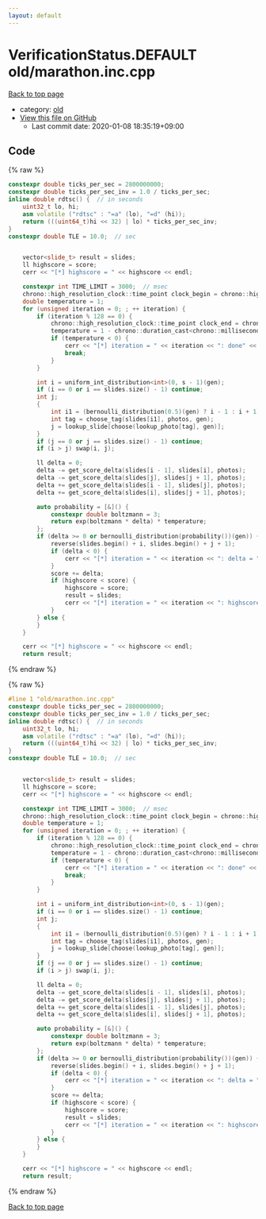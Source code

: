 ```yaml
---
layout: default
---
```


<!-- mathjax config similar to math.stackexchange -->
<script type="text/javascript" async
  src="https://cdnjs.cloudflare.com/ajax/libs/mathjax/2.7.5/MathJax.js?config=TeX-MML-AM_CHTML">
</script>
<script type="text/x-mathjax-config">
  MathJax.Hub.Config({
    TeX: { equationNumbers: { autoNumber: "AMS" }},
    tex2jax: {
      inlineMath: [ ['$','$'] ],
      processEscapes: true
    },
    "HTML-CSS": { matchFontHeight: false },
    displayAlign: "left",
    displayIndent: "2em"
  });
</script>

<script type="text/javascript" src="https://cdnjs.cloudflare.com/ajax/libs/jquery/3.4.1/jquery.min.js"></script>
<script src="https://cdn.jsdelivr.net/npm/jquery-balloon-js@1.1.2/jquery.balloon.min.js" integrity="sha256-ZEYs9VrgAeNuPvs15E39OsyOJaIkXEEt10fzxJ20+2I=" crossorigin="anonymous"></script>
<script type="text/javascript" src="../../assets/js/copy-button.js"></script>
<link rel="stylesheet" href="../../assets/css/copy-button.css" />


# VerificationStatus.DEFAULT old/marathon.inc.cpp

<a href="../../index.html">Back to top page</a>

* category: <a href="../../index.html#149603e6c03516362a8da23f624db945">old</a>
* <a href="{{ site.github.repository_url }}/blob/master/old/marathon.inc.cpp">View this file on GitHub</a>
    - Last commit date: 2020-01-08 18:35:19+09:00




## Code

<a id="unbundled"></a>
{% raw %}
```cpp
constexpr double ticks_per_sec = 2800000000;
constexpr double ticks_per_sec_inv = 1.0 / ticks_per_sec;
inline double rdtsc() {  // in seconds
    uint32_t lo, hi;
    asm volatile ("rdtsc" : "=a" (lo), "=d" (hi));
    return (((uint64_t)hi << 32) | lo) * ticks_per_sec_inv;
}
constexpr double TLE = 10.0;  // sec


    vector<slide_t> result = slides;
    ll highscore = score;
    cerr << "[*] highscore = " << highscore << endl;

    constexpr int TIME_LIMIT = 3000;  // msec
    chrono::high_resolution_clock::time_point clock_begin = chrono::high_resolution_clock::now();
    double temperature = 1;
    for (unsigned iteration = 0; ; ++ iteration) {
        if (iteration % 128 == 0) {
            chrono::high_resolution_clock::time_point clock_end = chrono::high_resolution_clock::now();
            temperature = 1 - chrono::duration_cast<chrono::milliseconds>(clock_end - clock_begin).count() / TIME_LIMIT;
            if (temperature < 0) {
                cerr << "[*] iteration = " << iteration << ": done" << endl;
                break;
            }
        }

        int i = uniform_int_distribution<int>(0, s - 1)(gen);
        if (i == 0 or i == slides.size() - 1) continue;
        int j;
        {
            int i1 = (bernoulli_distribution(0.5)(gen) ? i - 1 : i + 1);
            int tag = choose_tag(slides[i1], photos, gen);
            j = lookup_slide[choose(lookup_photo[tag], gen)];
        }
        if (j == 0 or j == slides.size() - 1) continue;
        if (i > j) swap(i, j);

        ll delta = 0;
        delta -= get_score_delta(slides[i - 1], slides[i], photos);
        delta -= get_score_delta(slides[j], slides[j + 1], photos);
        delta += get_score_delta(slides[i - 1], slides[j], photos);
        delta += get_score_delta(slides[i], slides[j + 1], photos);

        auto probability = [&]() {
            constexpr double boltzmann = 3;
            return exp(boltzmann * delta) * temperature;
        };
        if (delta >= 0 or bernoulli_distribution(probability())(gen)) {
            reverse(slides.begin() + i, slides.begin() + j + 1);
            if (delta < 0) {
                cerr << "[*] iteration = " << iteration << ": delta = " << delta << ": p = " << probability() << endl;
            }
            score += delta;
            if (highscore < score) {
                highscore = score;
                result = slides;
                cerr << "[*] iteration = " << iteration << ": highscore = " << highscore << endl;
            }
        } else {
        }
    }

    cerr << "[*] highscore = " << highscore << endl;
    return result;

```
{% endraw %}

<a id="bundled"></a>
{% raw %}
```cpp
#line 1 "old/marathon.inc.cpp"
constexpr double ticks_per_sec = 2800000000;
constexpr double ticks_per_sec_inv = 1.0 / ticks_per_sec;
inline double rdtsc() {  // in seconds
    uint32_t lo, hi;
    asm volatile ("rdtsc" : "=a" (lo), "=d" (hi));
    return (((uint64_t)hi << 32) | lo) * ticks_per_sec_inv;
}
constexpr double TLE = 10.0;  // sec


    vector<slide_t> result = slides;
    ll highscore = score;
    cerr << "[*] highscore = " << highscore << endl;

    constexpr int TIME_LIMIT = 3000;  // msec
    chrono::high_resolution_clock::time_point clock_begin = chrono::high_resolution_clock::now();
    double temperature = 1;
    for (unsigned iteration = 0; ; ++ iteration) {
        if (iteration % 128 == 0) {
            chrono::high_resolution_clock::time_point clock_end = chrono::high_resolution_clock::now();
            temperature = 1 - chrono::duration_cast<chrono::milliseconds>(clock_end - clock_begin).count() / TIME_LIMIT;
            if (temperature < 0) {
                cerr << "[*] iteration = " << iteration << ": done" << endl;
                break;
            }
        }

        int i = uniform_int_distribution<int>(0, s - 1)(gen);
        if (i == 0 or i == slides.size() - 1) continue;
        int j;
        {
            int i1 = (bernoulli_distribution(0.5)(gen) ? i - 1 : i + 1);
            int tag = choose_tag(slides[i1], photos, gen);
            j = lookup_slide[choose(lookup_photo[tag], gen)];
        }
        if (j == 0 or j == slides.size() - 1) continue;
        if (i > j) swap(i, j);

        ll delta = 0;
        delta -= get_score_delta(slides[i - 1], slides[i], photos);
        delta -= get_score_delta(slides[j], slides[j + 1], photos);
        delta += get_score_delta(slides[i - 1], slides[j], photos);
        delta += get_score_delta(slides[i], slides[j + 1], photos);

        auto probability = [&]() {
            constexpr double boltzmann = 3;
            return exp(boltzmann * delta) * temperature;
        };
        if (delta >= 0 or bernoulli_distribution(probability())(gen)) {
            reverse(slides.begin() + i, slides.begin() + j + 1);
            if (delta < 0) {
                cerr << "[*] iteration = " << iteration << ": delta = " << delta << ": p = " << probability() << endl;
            }
            score += delta;
            if (highscore < score) {
                highscore = score;
                result = slides;
                cerr << "[*] iteration = " << iteration << ": highscore = " << highscore << endl;
            }
        } else {
        }
    }

    cerr << "[*] highscore = " << highscore << endl;
    return result;

```
{% endraw %}

<a href="../../index.html">Back to top page</a>

